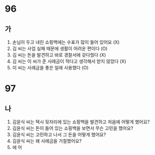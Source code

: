 # 96
## 가
1. 손님이 두고 내린 쇼핑백에는 수표가 많이 들어 있어요 (X)
2. 김 씨는 사업 실패 때문에 생활이 어려운 편이다 (O)
3. 김 씨는 돈을 발견하고 바로 경찰서에 갖다줬다 (X)
4. 김 씨는 이 씨가 준 사례금이 적다고 생각해서 받지 않았다 (X)
5. 이 씨는 사례금을 좋은 일에 사용했다 (O)

# 97
## 나
1. 김윤식 씨는 택시 뒷자리에 있는 쇼핑백을 발견하고 처음에 어떻게 했어요?
2. 김윤식 씨는 돈이 들어 있는 쇼핑백을 보면서 무슨 고민을 했어요?
3. 김윤식 씨는 고민하고 나서 그 돈을 어떻게 했어요?
4. 김윤식 씨는 왜 사례금을 거절했어요?
5. <u></u> 에 어